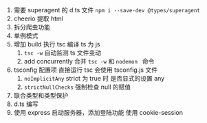 1. 需要 superagent 的 d.ts 文件 `npm i --save-dev @types/superagent`
2. cheerio 提取 html
3. 拆分爬虫功能
4. 单例模式
5. 增加 build 执行 tsc 编译 ts 为 js
   1. `tsc -w` 自动监测 ts 文件变动
   2. add concurrently 合并 `tsc -w` 和 `nodemon ` 命令
6. tsconfig 配置项 直接运行 tsc 会使用 tsconfig.js 文件
   1. `noImplicitAny` strict 为 true 时 是否显式的设置 any
   2. `strictNullChecks` 强制检查 null 的赋值
7. 联合类型和类型保护
8. d.ts 编写
9. 使用 express 启动服务器，添加登陆功能 使用 cookie-session

